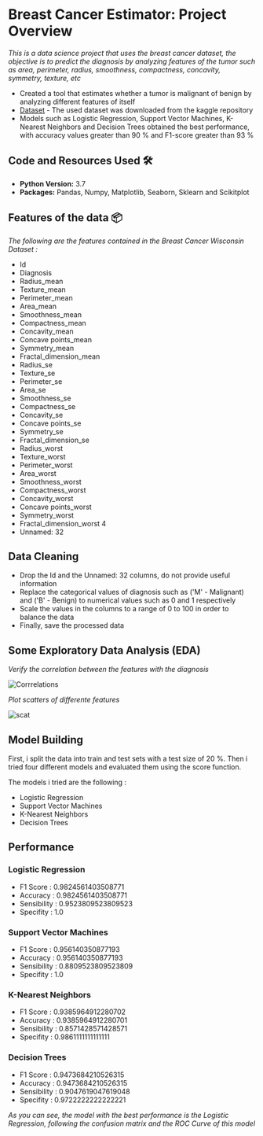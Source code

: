 # Breast Cancer Estimator: Project Overview

_This is a data science project that uses the breast cancer dataset, the objective is to predict the diagnosis by analyzing features of the tumor such as area, perimeter, radius, smoothness, compactness, concavity, symmetry, texture, etc_


* Created a tool that estimates whether a tumor is malignant of benign by analyzing different features of itself
* [Dataset](https://www.kaggle.com/uciml/breast-cancer-wisconsin-data) - The used dataset was downloaded from the kaggle repository
* Models such as Logistic Regression, Support Vector Machines, K-Nearest Neighbors and Decision Trees obtained the best performance, with accuracy values greater than 90 % and F1-score greater than 93 %

## Code and Resources Used 🛠️

* **Python Version:** 3.7
* **Packages:** Pandas, Numpy, Matplotlib, Seaborn, Sklearn and Scikitplot

## Features of the data 📦
_The following are the features contained in the Breast Cancer Wisconsin Dataset :_

* Id                      
* Diagnosis                
* Radius_mean              
* Texture_mean             
* Perimeter_mean           
* Area_mean                
* Smoothness_mean        
* Compactness_mean         
* Concavity_mean           
* Concave points_mean      
* Symmetry_mean            
* Fractal_dimension_mean   
* Radius_se                
* Texture_se               
* Perimeter_se            
* Area_se                 
* Smoothness_se         
* Compactness_se       
* Concavity_se
* Concave points_se        
* Symmetry_se              
* Fractal_dimension_se     
* Radius_worst             
* Texture_worst            
* Perimeter_worst          
* Area_worst               
* Smoothness_worst         
* Compactness_worst       
* Concavity_worst         
* Concave points_worst    
* Symmetry_worst          
* Fractal_dimension_worst  4
* Unnamed: 32  

## Data Cleaning

* Drop the Id and the Unnamed: 32 columns, do not provide useful information
* Replace the categorical values of diagnosis such as ('M' - Malignant) and ('B' - Benign) to numerical values such as 0 and 1 respectively
* Scale the values in the columns to a range of 0 to 100 in order to balance the data
* Finally, save the processed data

## Some Exploratory Data Analysis (EDA)

_Verify the correlation between the features with the diagnosis_

![Corrrelations](https://user-images.githubusercontent.com/63115543/91640801-c9c2f080-e9e5-11ea-9bf3-816049f4d749.jpg)

_Plot scatters of differente features_

![scat](https://user-images.githubusercontent.com/63115543/91640877-58d00880-e9e6-11ea-9aaa-6b8255341b6c.jpg)

## Model Building

First, i split the data into train and test sets with a test size of 20 %. Then i tried four different models and evaluated them using the score function.

The models i tried are the following :
* Logistic Regression
* Support Vector Machines
* K-Nearest Neighbors
* Decision Trees

## Performance 

### Logistic Regression
* F1 Score : 0.9824561403508771 
* Accuracy : 0.9824561403508771 
* Sensibility : 0.9523809523809523 
* Specifity : 1.0

### Support Vector Machines
* F1 Score : 0.956140350877193 
* Accuracy : 0.956140350877193 
* Sensibility : 0.8809523809523809 
* Specifity : 1.0 

### K-Nearest Neighbors
* F1 Score : 0.9385964912280702 
* Accuracy : 0.9385964912280701 
* Sensibility : 0.8571428571428571 
* Specifity : 0.9861111111111111 

### Decision Trees
* F1 Score : 0.9473684210526315 
* Accuracy : 0.9473684210526315 
* Sensibility : 0.9047619047619048 
* Specifity : 0.9722222222222221 

_As you can see, the model with the best performance is the Logistic Regression, following the confusion matrix and the ROC Curve of this model_


